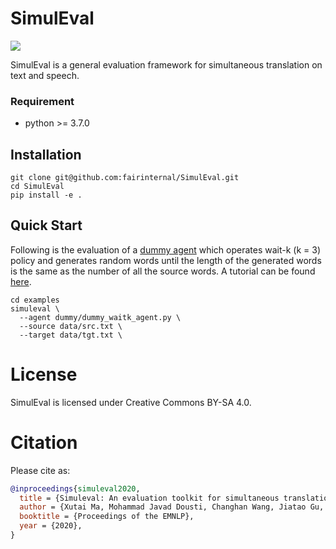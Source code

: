 # SimulEval
[![](https://github.com/facebookresearch/SimulEval/workflows/build/badge.svg)](https://github.com/fairinternal/SimulEval/actions)

SimulEval is a general evaluation framework for simultaneous translation on text and speech.

### Requirement
* python >= 3.7.0

## Installation
```
git clone git@github.com:fairinternal/SimulEval.git
cd SimulEval
pip install -e .
```

## Quick Start
Following is the evaluation of a [dummy agent](examples/dummy/dummy_waitk_text_agent.py) which operates wait-k (k = 3) policy and generates random words until the length of the generated words is the same as the number of all the source words. A tutorial can be found [here](docs/get_started.md).
```shell
cd examples
simuleval \
  --agent dummy/dummy_waitk_agent.py \
  --source data/src.txt \
  --target data/tgt.txt \
```

# License

SimulEval is licensed under Creative Commons BY-SA 4.0.

# Citation

Please cite as:

```bibtex
@inproceedings{simuleval2020,
  title = {Simuleval: An evaluation toolkit for simultaneous translation},
  author = {Xutai Ma, Mohammad Javad Dousti, Changhan Wang, Jiatao Gu, Juan Pino},
  booktitle = {Proceedings of the EMNLP},
  year = {2020},
}
```
